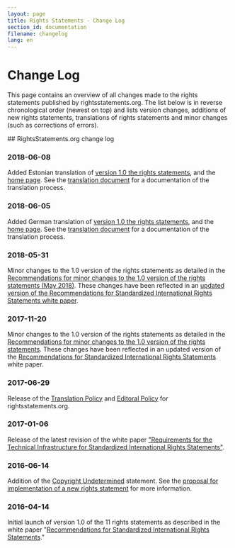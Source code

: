 ```yaml
---
layout: page
title: Rights Statements - Change Log
section_id: documentation
filename: changelog
lang: en
---
```


# Change Log

This page contains an overview of all changes made to the rights statements published by rightsstatements.org. The list below is in reverse chronological order (newest on top) and lists version changes, additions of new rights statements, translations of rights statements and minor changes (such as corrections of errors).

<div class="box">
## RightsStatements.org change log

### 2018-06-08

Added Estonian translation of [version 1.0 the rights statements](http://rightsstatements.org/page/1.0/?language=et), and the [home page](http://rightsstatements.org/et/). See the [translation document](/files/180606RS_1.0_translation_EE_approved.pdf) for a documentation of the translation process.

### 2018-06-05

Added German translation of [version 1.0 the rights statements](http://rightsstatements.org/page/1.0/?language=de), and the [home page](http://rightsstatements.org/de/). See the [translation document](/files/180531RS_1.0_translation_DE_approved.pdf) for a documentation of the translation process.   

### 2018-05-31

Minor changes to the 1.0 version of the rights statements as detailed in the [Recommendations for minor changes to the 1.0 version of the rights statements (May 2018)](/files/180524minor_changes_to_v1.0.pdf). These changes have been reflected in an [updated version of the Recommendations for Standardized International Rights Statements white paper](/files/180531recommendations_for_standardized_international_rights_statements_v1.2.2.pdf).

### 2017-11-20

Minor changes to the 1.0 version of the rights statements as detailed in the [Recommendations for minor changes to the 1.0 version of the rights statements](/files/170907recommendations_for_minor_update.pdf). These changes have been reflected in an updated version of the [Recommendations for Standardized International Rights Statements](/files/171116recommendations_for_standardized_international_rights_statements_v1.2.pdf) white paper.

### 2017-06-29

Release of the [Translation Policy](/en/documentation/translation-policy/) and [Editoral Policy](/en/documentation/editorial-policy) for rightsstatements.org.

### 2017-01-06

Release of the latest revision of the white paper ["Requirements for the Technical Infrastructure for Standardized International Rights Statements"](/files/170106requirements_for_the_technical_infrastructure_for_standardized_international_rights_statements_v1.2.pdf).

### 2016-06-14

Addition of the [Copyright Undetermined](http://rightsstatements.org/vocab/UND/1.0/) statement. See the [proposal for implementation of a new rights statement](/files/160611proposal_for_implementation_UND.pdf) for more information.

### 2016-04-14

Initial launch of version 1.0 of the 11 rights statements as described in the white paper "[Recommendations for Standardized International Rights Statements](/files/160208recommendations_for_standardized_international_rights_statements_v1.1.pdf)."

</div>
